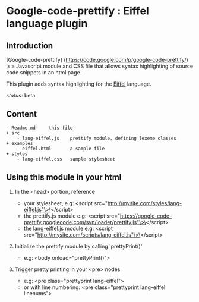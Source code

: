# Google-code-prettify : Eiffel language plugin #

## Introduction ##

[Google-code-prettify] (https://code.google.com/p/google-code-prettify/) is 
a Javascript module and CSS file that allows syntax highlighting of source code snippets in an html page.

This plugin adds syntax highlighting for the [Eiffel](http://en.wikipedia.org/wiki/Eiffel_\(programming_language\)) language.

*status*: beta

## Content ##

	- Readme.md		this file
	+ src
		- lang-eiffel.js	prettify module, defining lexeme classes
	+ examples
		- eiffel.html		a sample file
	+ styles
		- lang-eiffel.css	sample stylesheet
		
## Using this module in your html ##

1. In the \<head\> portion, reference
	- your stylesheet, e.g: \<script src="http://mysite.com/styles/lang-eiffel.js"\>\</script\>
	- the prettify.js module e.g: \<script src="https://google-code-prettify.googlecode.com/svn/loader/prettify.js"\>\</script\>
	- the lang-eiffel.js module e.g: \<script src="http://mysite.com/scripts/lang-eiffel.js"\>\</script\>
	
2. Initialize the prettify module by calling 'prettyPrint()'
	- e.g: \<body onload="prettyPrint()"\>

3. Trigger pretty printing in your \<pre\> nodes
	- e.g: \<pre class="prettyprint lang-eiffel"\>
	- or with line numbering: \<pre class="prettyprint lang-eiffel linenums"\>
    
